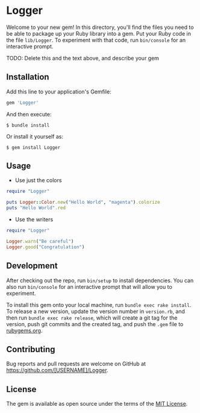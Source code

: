 # Logger

Welcome to your new gem! In this directory, you'll find the files you need to be able to package up your Ruby library into a gem. Put your Ruby code in the file `lib/Logger`. To experiment with that code, run `bin/console` for an interactive prompt.

TODO: Delete this and the text above, and describe your gem

## Installation

Add this line to your application's Gemfile:

```ruby
gem 'Logger'
```

And then execute:

    $ bundle install

Or install it yourself as:

    $ gem install Logger

## Usage

- Use just the colors
```ruby
require "Logger"

puts Logger::Color.new("Hello World", "magenta").colorize
puts "Hello World".red
```

- Use the writers
```ruby
require "Logger"

Logger.warn("Be careful")
Logger.good("Congratulation")
```
## Development

After checking out the repo, run `bin/setup` to install dependencies. You can also run `bin/console` for an interactive prompt that will allow you to experiment.

To install this gem onto your local machine, run `bundle exec rake install`. To release a new version, update the version number in `version.rb`, and then run `bundle exec rake release`, which will create a git tag for the version, push git commits and the created tag, and push the `.gem` file to [rubygems.org](https://rubygems.org).

## Contributing

Bug reports and pull requests are welcome on GitHub at https://github.com/[USERNAME]/Logger.

## License

The gem is available as open source under the terms of the [MIT License](https://opensource.org/licenses/MIT).
